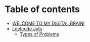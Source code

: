 # Table of contents

* [WELCOME TO MY DIGITAL BRAIN!](README.md)
* [Leetcode Jots](Leetcode-Jots/Leetcode-Jots.md)
  * [Types of Problems](Leetcode-Jots/types-of-problems.md)
